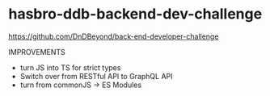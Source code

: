 # hasbro-ddb-backend-dev-challenge

https://github.com/DnDBeyond/back-end-developer-challenge

IMPROVEMENTS

- turn JS into TS for strict types
- Switch over from RESTful API to GraphQL API
- turn from commonJS -> ES Modules
